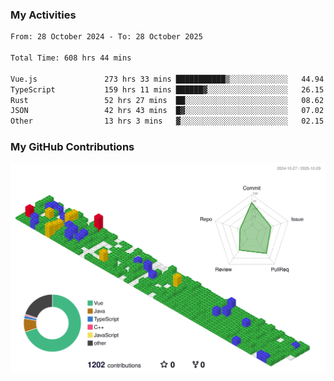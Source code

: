 ### My Activities

<!--START_SECTION:waka-->

```txt
From: 28 October 2024 - To: 28 October 2025

Total Time: 608 hrs 44 mins

Vue.js               273 hrs 33 mins ███████████▒░░░░░░░░░░░░░   44.94 %
TypeScript           159 hrs 11 mins ██████▓░░░░░░░░░░░░░░░░░░   26.15 %
Rust                 52 hrs 27 mins  ██░░░░░░░░░░░░░░░░░░░░░░░   08.62 %
JSON                 42 hrs 43 mins  █▓░░░░░░░░░░░░░░░░░░░░░░░   07.02 %
Other                13 hrs 3 mins   ▓░░░░░░░░░░░░░░░░░░░░░░░░   02.15 %
```

<!--END_SECTION:waka-->

### My GitHub Contributions

![](./profile-3d-contrib/profile-gitblock.svg)
